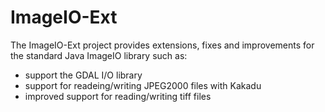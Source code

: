 ImageIO-Ext
===========

The ImageIO-Ext project provides extensions, fixes and improvements for the standard Java ImageIO library such as:
 * support the GDAL I/O library
 * support for readeing/writing JPEG2000 files with Kakadu
 * improved support for reading/writing tiff files
